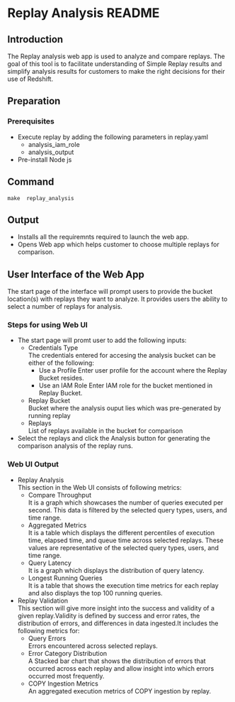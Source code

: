 # Replay Analysis README

## Introduction
The Replay analysis web app is used to analyze and compare replays. The goal of this tool is to facilitate understanding of Simple Replay results and simplify analysis results for customers to make the right decisions for their use of Redshift.

## Preparation
### Prerequisites
* Execute replay by adding the following parameters in replay.yaml
    * analysis_iam_role
    * analysis_output
* Pre-install Node js



## Command
```
make  replay_analysis

```

## Output
* Installs all the requiremnts required to launch the web app.
* Opens Web app which helps customer to choose multiple replays for comparison.

## User Interface of the Web App <br />
The start page of the interface will prompt users to provide the bucket location(s) with replays they want to analyze. It provides users the ability to select a number of replays for analysis. 

### Steps for using Web UI

* The start page will promt user to add the following inputs:
    * Credentials Type <br />
    The credentials entered for accesing the analysis bucket can be either of the following:
        * Use a Profile 
        Enter user profile for the account where the Replay Bucket resides.
        * Use an IAM Role
        Enter IAM role for the bucket mentioned in Replay Bucket.
    * Replay Bucket <br />
    Bucket where the analysis ouput lies which was pre-generated by running replay 
    * Replays <br />
    List of replays available in the bucket for comparison
* Select the replays and click the Analysis button for generating the comparison analysis of the replay runs.

### Web UI Output
* Replay Analysis <br />
This section in the Web UI consists of following metrics:
    * Compare Throughput <br />
    It is a graph which showcases the number of queries executed per second. This data is filtered by the selected query types, users, and time range.
    * Aggregated Metrics <br />
    It is a table which displays the different percentiles of execution time, elapsed time, and queue time across selected replays. These values are representative of the selected query types, users, and time range.
    * Query Latency <br />
    It is a graph which displays the distribution of query latency.
    * Longest Running Queries<br />
    It is a table that shows the execution time metrics for each replay and also displays the top 100 running queries. 
* Replay Validation <br />
This section will give more insight into the success and validity of a given replay.Validity is defined by success and error rates, the distribution of errors, and differences in data ingested.It includes the following metrics for:
    * Query Errors <br />
    Errors encountered across selected replays.
    * Error Category Distribution <br />
    A Stacked bar chart that shows the distribution of errors that occurred across each replay and allow insight into which errors occurred most frequently.
    * COPY Ingestion Metrics <br />
    An aggregated execution metrics of COPY ingestion by replay.

